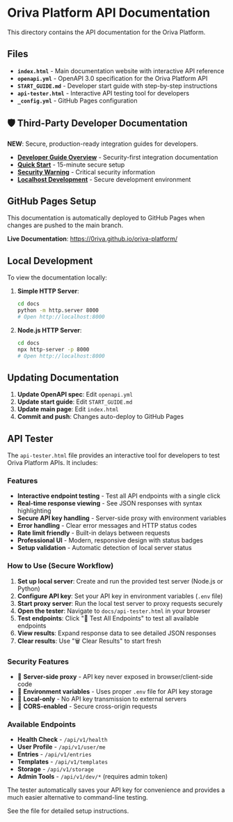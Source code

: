 # Oriva Platform API Documentation

This directory contains the API documentation for the Oriva Platform.

## Files

- **`index.html`** - Main documentation website with interactive API reference
- **`openapi.yml`** - OpenAPI 3.0 specification for the Oriva Platform API
- **`START_GUIDE.md`** - Developer start guide with step-by-step instructions
- **`api-tester.html`** - Interactive API testing tool for developers
- **`_config.yml`** - GitHub Pages configuration

## 🛡️ Third-Party Developer Documentation

**NEW**: Secure, production-ready integration guides for developers.

- **[Developer Guide Overview](./public/developer-guide/)** - Security-first integration documentation
- **[Quick Start](./public/developer-guide/quick-start.md)** - 15-minute secure setup
- **[Security Warning](./public/developer-guide/SECURITY-WARNING.md)** - Critical security information
- **[Localhost Development](./public/developer-guide/SECURE-localhost-development.md)** - Secure development environment

## GitHub Pages Setup

This documentation is automatically deployed to GitHub Pages when changes are pushed to the main branch.

**Live Documentation**: https://0riva.github.io/oriva-platform/

## Local Development

To view the documentation locally:

1. **Simple HTTP Server**:
   ```bash
   cd docs
   python -m http.server 8000
   # Open http://localhost:8000
   ```

2. **Node.js HTTP Server**:
   ```bash
   cd docs
   npx http-server -p 8000
   # Open http://localhost:8000
   ```

## Updating Documentation

1. **Update OpenAPI spec**: Edit `openapi.yml`
2. **Update start guide**: Edit `START_GUIDE.md`
3. **Update main page**: Edit `index.html`
4. **Commit and push**: Changes auto-deploy to GitHub Pages

## API Tester

The `api-tester.html` file provides an interactive tool for developers to test Oriva Platform APIs. It includes:

### Features
- **Interactive endpoint testing** - Test all API endpoints with a single click
- **Real-time response viewing** - See JSON responses with syntax highlighting
- **Secure API key handling** - Server-side proxy with environment variables
- **Error handling** - Clear error messages and HTTP status codes
- **Rate limit friendly** - Built-in delays between requests
- **Professional UI** - Modern, responsive design with status badges
- **Setup validation** - Automatic detection of local server status

### How to Use (Secure Workflow)
1. **Set up local server**: Create and run the provided test server (Node.js or Python)
2. **Configure API key**: Set your API key in environment variables (`.env` file)
3. **Start proxy server**: Run the local test server to proxy requests securely
4. **Open the tester**: Navigate to `docs/api-tester.html` in your browser
5. **Test endpoints**: Click "🚀 Test All Endpoints" to test all available endpoints
6. **View results**: Expand response data to see detailed JSON responses
7. **Clear results**: Use "🗑️ Clear Results" to start fresh

### Security Features
- 🔐 **Server-side proxy** - API key never exposed in browser/client-side code
- 🔐 **Environment variables** - Uses proper `.env` file for API key storage
- 🔐 **Local-only** - No API key transmission to external servers
- 🔐 **CORS-enabled** - Secure cross-origin requests

### Available Endpoints
- **Health Check** - `/api/v1/health`
- **User Profile** - `/api/v1/user/me`
- **Entries** - `/api/v1/entries`
- **Templates** - `/api/v1/templates`
- **Storage** - `/api/v1/storage`
- **Admin Tools** - `/api/v1/dev/*` (requires admin token)

The tester automatically saves your API key for convenience and provides a much easier alternative to command-line testing.

See the file for detailed setup instructions.
